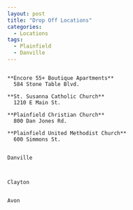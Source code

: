 ```yaml
---
layout: post
title: "Drop Off Locations"
categories:
  - Locations
tags:
  - Plainfield
  - Danville
---
```


````

**Encore 55+ Boutique Apartments**  
  584 Stone Table Blvd.

**St. Susanna Catholic Church**  
  1210 E Main St.

**Plainfield Christian Church**  
  800 Dan Jones Rd.

**Plainfield United Methodist Church**  
  600 Simmons St.


````


````
Danville



````


````
Clayton


````


````
Avon


````

